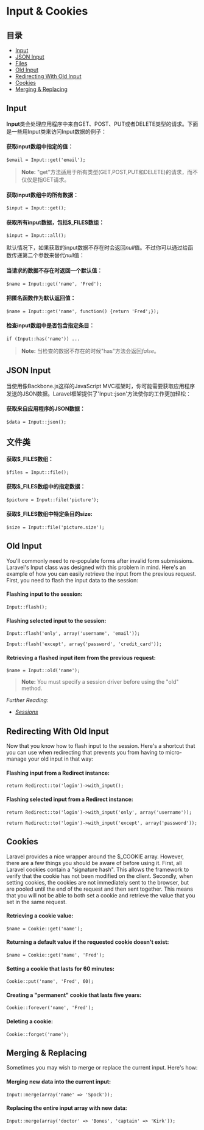 # Input & Cookies

## 目录

- [Input](#input)
- [JSON Input](#json)
- [Files](#files)
- [Old Input](#old-input)
- [Redirecting With Old Input](#redirecting-with-old-input)
- [Cookies](#cookies)
- [Merging & Replacing](#merge)

<a name="input"></a>
## Input

**Input**类会处理应用程序中来自GET、POST、PUT或者DELETE类型的请求。下面是一些用Input类来访问Input数据的例子：

#### 获取input数组中指定的值：

	$email = Input::get('email');

> **Note:** "get"方法适用于所有类型(GET,POST,PUT和DELETE)的请求，而不仅仅是指GET请求。

#### 获取input数组中的所有数据：

	$input = Input::get();

#### 获取所有input数据，包括$_FILES数组：

	$input = Input::all();

默认情况下，如果获取的input数据不存在时会返回*null*值。不过你可以通过给函数传递第二个参数来替代*null*值：

#### 当请求的数据不存在时返回一个默认值：

	$name = Input::get('name', 'Fred');

#### 把匿名函数作为默认返回值：

	$name = Input::get('name', function() {return 'Fred';});

#### 检查input数组中是否包含指定条目：

	if (Input::has('name')) ...

> **Note:** 当检查的数据不存在的时候"has"方法会返回*false*。

<a name="json"></a>
## JSON Input

当使用像Backbone.js这样的JavaScript MVC框架时，你可能需要获取应用程序发送的JSON数据。Laravel框架提供了'Input::json'方法使你的工作更加轻松：

#### 获取来自应用程序的JSON数据：

	$data = Input::json();

<a name="files"></a>
## 文件类

#### 获取$_FILES数组：

	$files = Input::file();

#### 获取$_FILES数组中的指定数据：

	$picture = Input::file('picture');

#### 获取$_FILES数组中特定条目的size:

	$size = Input::file('picture.size');

<a name="old-input"></a>
## Old Input

You'll commonly need to re-populate forms after invalid form submissions. Laravel's Input class was designed with this problem in mind. Here's an example of how you can easily retrieve the input from the previous request. First, you need to flash the input data to the session:

#### Flashing input to the session:

	Input::flash();

#### Flashing selected input to the session:

	Input::flash('only', array('username', 'email'));

	Input::flash('except', array('password', 'credit_card'));

#### Retrieving a flashed input item from the previous request:

	$name = Input::old('name');

> **Note:** You must specify a session driver before using the "old" method.

*Further Reading:*

- *[Sessions](/docs/session/config)*

<a name="redirecting-with-old-input"></a>
## Redirecting With Old Input

Now that you know how to flash input to the session. Here's a shortcut that you can use when redirecting that prevents you from having to micro-manage your old input in that way:

#### Flashing input from a Redirect instance:

	return Redirect::to('login')->with_input();

#### Flashing selected input from a Redirect instance:

	return Redirect::to('login')->with_input('only', array('username'));

	return Redirect::to('login')->with_input('except', array('password'));

<a name="cookies"></a>
## Cookies

Laravel provides a nice wrapper around the $_COOKIE array. However, there are a few things you should be aware of before using it. First, all Laravel cookies contain a "signature hash". This allows the framework to verify that the cookie has not been modified on the client. Secondly, when setting cookies, the cookies are not immediately sent to the browser, but are pooled until the end of the request and then sent together. This means that you will not be able to both set a cookie and retrieve the value that you set in the same request.

#### Retrieving a cookie value:

	$name = Cookie::get('name');

#### Returning a default value if the requested cookie doesn't exist:

	$name = Cookie::get('name', 'Fred');

#### Setting a cookie that lasts for 60 minutes:

	Cookie::put('name', 'Fred', 60);

#### Creating a "permanent" cookie that lasts five years:

	Cookie::forever('name', 'Fred');

#### Deleting a cookie:

	Cookie::forget('name');

<a name="merge"></a>
## Merging & Replacing

Sometimes you may wish to merge or replace the current input. Here's how:

#### Merging new data into the current input:

	Input::merge(array('name' => 'Spock'));

#### Replacing the entire input array with new data:

	Input::merge(array('doctor' => 'Bones', 'captain' => 'Kirk'));
